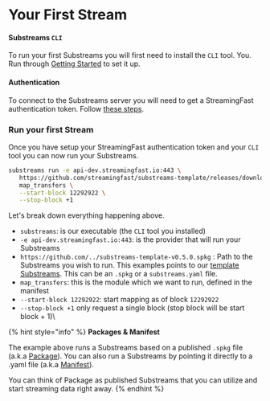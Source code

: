 # Your First Stream

#### Substreams `CLI`

To run your first Substreams you will first need to install the `CLI` tool. You. Run through [Getting Started](../#getting-started) to set it up.

#### Authentication

To connect to the Substreams server you will need to get a StreamingFast authentication token. Follow [these steps](../reference-and-specs/authentication.md).

### Run your first Stream

Once you have setup your StreamingFast authentication token and your `CLI` tool you can now run your Substreams.

```bash
substreams run -e api-dev.streamingfast.io:443 \
   https://github.com/streamingfast/substreams-template/releases/download/v0.1.0/substreams-template-v0.1.0.spkg \
   map_transfers \
   --start-block 12292922 \
   --stop-block +1
```

Let's break down everything happening above.

* `substreams`: is our executable (the `CLI` tool you installed)
* `-e api-dev.streamingfast.io:443`: is the provider that will run your Substreams
* `https://github.com/../substreams-template-v0.5.0.spkg` : Path to the Substreams you wish to run. This examples points to our [template Substreams](https://github.com/streamingfast/substreams-template). This can be an `.spkg` or a `substreams.yaml` file.
* `map_transfers`: this is the module which we want to run, defined in the manifest
* `--start-block 12292922`: start mapping as of block `12292922`
* `--stop-block +1` only request a single block (stop block will be start block + 1)\


{% hint style="info" %}
**Packages & Manifest**

The example above runs a Substreams based on a published `.spkg` file (a.k.a [Package](../reference-and-specs/packages.md)). You can also run a Substreams by pointing it directly to a .yaml file (a.k.a [Manifest](../reference-and-specs/manifests.md)).&#x20;

You can think of Package as published Substreams that you can utilize and start streaming data right away.&#x20;
{% endhint %}
